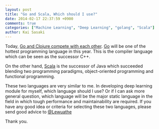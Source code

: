 ```yaml
---
layout: post
title: "Go and Scala, Which should I use?"
date: 2014-02-17 22:37:59 +0900
comments: true
categories: ["Machine Learning", "Deep Learning", "golang", "Scala"]
author: Kai Sasaki
---
```


Today, [Go and Clojure compete with each other](http://www.google.com/trends/explore#q=golang%2C%20clojure&cmpt=q). [Go](http://golang.org/) will be one of the 
hottest programming language in this year. This is the compiler language which can be seen as the successor C++.

On the other hand, [Scala](http://www.scala-lang.org/) is the successor of Java which succeeded blending two programming paradigms, object-oriented programming and
functional programming.

<!-- more -->

These two languages are very similar to me. In developing deep learning module for myself, which language should I use? 
Or if I can ask more general question, which language will be the major static language in the field in which tough performance
and maintainability are required. If you have any good idea or criteria for selecting these two languages, please send good advice to [@Lewuathe](https://twitter.com/Lewuathe)

Thank you.